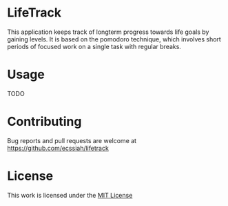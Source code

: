 # LifeTrack

This application keeps track of longterm progress towards life goals by gaining levels. It is based on the pomodoro technique, which involves short periods of focused work on a single task with regular breaks. 

# Usage

TODO

# Contributing

Bug reports and pull requests are welcome at https://github.com/ecssiah/lifetrack

# License

This work is licensed under the [MIT License](https://github.com/ecssiah/lifetrack/blob/master/LICENSE.txt)

